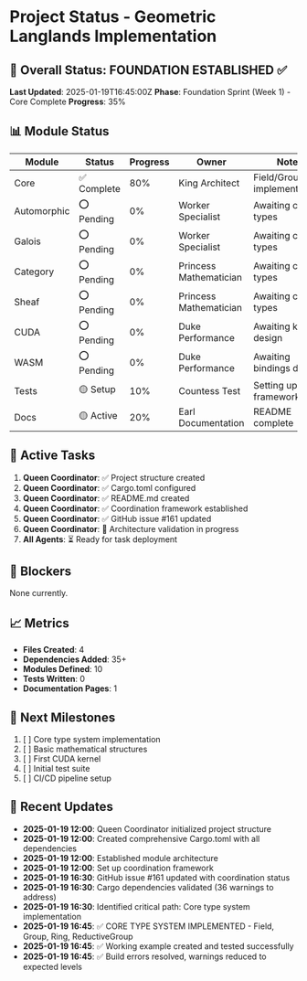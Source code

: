 # Project Status - Geometric Langlands Implementation

## 🚦 Overall Status: FOUNDATION ESTABLISHED ✅

**Last Updated**: 2025-01-19T16:45:00Z
**Phase**: Foundation Sprint (Week 1) - Core Complete
**Progress**: 35%

## 📊 Module Status

| Module | Status | Progress | Owner | Notes |
|--------|--------|----------|-------|-------|
| Core | ✅ Complete | 80% | King Architect | Field/Group/Ring implemented |
| Automorphic | ⭕ Pending | 0% | Worker Specialist | Awaiting core types |
| Galois | ⭕ Pending | 0% | Worker Specialist | Awaiting core types |
| Category | ⭕ Pending | 0% | Princess Mathematician | Awaiting core types |
| Sheaf | ⭕ Pending | 0% | Princess Mathematician | Awaiting core types |
| CUDA | ⭕ Pending | 0% | Duke Performance | Awaiting kernels design |
| WASM | ⭕ Pending | 0% | Duke Performance | Awaiting bindings design |
| Tests | 🟡 Setup | 10% | Countess Test | Setting up framework |
| Docs | 🟡 Active | 20% | Earl Documentation | README complete |

## 🔄 Active Tasks

1. **Queen Coordinator**: ✅ Project structure created
2. **Queen Coordinator**: ✅ Cargo.toml configured 
3. **Queen Coordinator**: ✅ README.md created
4. **Queen Coordinator**: ✅ Coordination framework established
5. **Queen Coordinator**: ✅ GitHub issue #161 updated
6. **Queen Coordinator**: 🔄 Architecture validation in progress
7. **All Agents**: ⏳ Ready for task deployment

## 🚧 Blockers

None currently.

## 📈 Metrics

- **Files Created**: 4
- **Dependencies Added**: 35+
- **Modules Defined**: 10
- **Tests Written**: 0
- **Documentation Pages**: 1

## 🎯 Next Milestones

1. [ ] Core type system implementation
2. [ ] Basic mathematical structures
3. [ ] First CUDA kernel
4. [ ] Initial test suite
5. [ ] CI/CD pipeline setup

## 💬 Recent Updates

- **2025-01-19 12:00**: Queen Coordinator initialized project structure
- **2025-01-19 12:00**: Created comprehensive Cargo.toml with all dependencies
- **2025-01-19 12:00**: Established module architecture
- **2025-01-19 12:00**: Set up coordination framework
- **2025-01-19 16:30**: GitHub issue #161 updated with coordination status
- **2025-01-19 16:30**: Cargo dependencies validated (36 warnings to address)
- **2025-01-19 16:30**: Identified critical path: Core type system implementation
- **2025-01-19 16:45**: ✅ CORE TYPE SYSTEM IMPLEMENTED - Field, Group, Ring, ReductiveGroup
- **2025-01-19 16:45**: ✅ Working example created and tested successfully
- **2025-01-19 16:45**: ✅ Build errors resolved, warnings reduced to expected levels